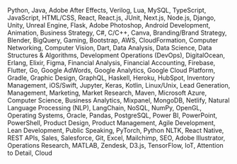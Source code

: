 Python, Java, Adobe After Effects, Verilog, Lua, MySQL, TypeScript, JavaScript, HTML/CSS, React, React.js, JUnit, Next.js, Node.js, Django, Unity, Unreal Engine, Flask, Adobe Photoshop, Android Development, Animation, Business Strategy, C#, C/C++, Canva, Branding/Brand Strategy, Blender, BigQuery, Gaming, Bootstrap, AWS, CloudFormation, Computer Networking, Computer Vision, Dart, Data Analysis, Data Science, Data Structures & Algorithms, Development Operations (DevOps), DigitalOcean, Erlang, Elixir, Figma, Financial Analysis, Financial Accounting, Firebase, Flutter, Go, Google AdWords, Google Analytics, Google Cloud Platform, Gradle, Graphic Design, GraphQL, Haskell, Heroku, HubSpot, Inventory Management, iOS/Swift, Jupyter, Keras, Kotlin, Linux/Unix, Lead Generation, Management, Marketing, Market Research, Maven, Microsoft Azure, Computer Science, Business Analytics, Mixpanel, MongoDB, Netlify, Natural Language Processing (NLP), LangChain, NoSQL, NumPy, OpenGL, Operating Systems, Oracle, Pandas, PostgreSQL, Power BI, PowerPoint, PowerShell, Product Design, Product Management, Agile Development, Lean Development, Public Speaking, PyTorch, Python NLTK, React Native, REST APIs, Sales, Salesforce, Git, Excel, Mailchimp, SEO, Adobe Illustrator, Operations Research, MATLAB, Zendesk, D3.js, TensorFlow, IoT, Attention to Detail, Cloud
